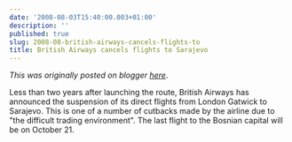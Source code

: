 ```yaml
---
date: '2008-08-03T15:40:00.003+01:00'
description: ''
published: true
slug: 2008-08-british-airways-cancels-flights-to
title: British Airways cancels flights to Sarajevo
---
```


*This was originally posted on blogger [here](https://blog.balkanology.com/2008/08/british-airways-cancels-flights-to.html)*.

Less than two years after launching the route, British Airways has announced the suspension of its direct flights from London Gatwick to Sarajevo. This is one of a number of cutbacks made by the airline due to "the difficult trading environment". The last flight to the Bosnian capital will be on October 21.